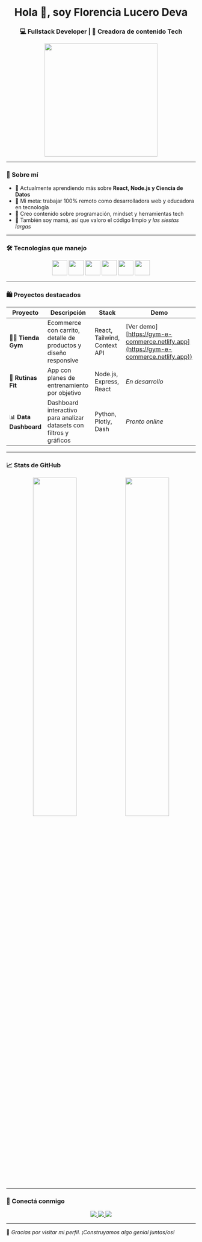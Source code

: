 <h1 align="center">Hola 👋, soy Florencia Lucero Deva</h1>
<h3 align="center">💻 Fullstack Developer | 🧠 Creadora de contenido Tech </h3>

<p align="center">
<img src="https://media.giphy.com/media/f3iwJFOVOwuy7K6FFw/giphy.gif" width="300" />


</p>

---

### 🚀 Sobre mí

- 🌱 Actualmente aprendiendo más sobre **React, Node.js y Ciencia de Datos**  
- 🎯 Mi meta: trabajar 100% remoto como desarrolladora web y educadora en tecnología  
- 🧩 Creo contenido sobre programación, mindset y herramientas tech  
- 🧒 También soy mamá, así que valoro el código limpio *y las siestas largas*

---

### 🛠️ Tecnologías que manejo

<div align="center">
  <img src="https://cdn.jsdelivr.net/gh/devicons/devicon/icons/react/react-original.svg" width="40px" />
  <img src="https://cdn.jsdelivr.net/gh/devicons/devicon/icons/javascript/javascript-original.svg" width="40px" />
  <img src="https://cdn.jsdelivr.net/gh/devicons/devicon/icons/python/python-original.svg" width="40px" />
  <img src="https://cdn.jsdelivr.net/gh/devicons/devicon/icons/nodejs/nodejs-original.svg" width="40px" />
  <img src="https://cdn.jsdelivr.net/gh/devicons/devicon/icons/tailwindcss/tailwindcss-plain.svg" width="40px" />
  <img src="https://cdn.jsdelivr.net/gh/devicons/devicon/icons/git/git-original.svg" width="40px" />
</div>

---

### 🛍️ Proyectos destacados

| Proyecto | Descripción | Stack | Demo |
| -------- | ----------- | ----------- | ---- |
| 🏋️‍♀️ **Tienda Gym** | Ecommerce con carrito, detalle de productos y diseño responsive | React, Tailwind, Context API | [Ver demo][https://gym-e-commerce.netlify.app](https://gym-e-commerce.netlify.app)) |
| 🧠 **Rutinas Fit** | App con planes de entrenamiento por objetivo | Node.js, Express, React | *En desarrollo* |
| 📊 **Data Dashboard** | Dashboard interactivo para analizar datasets con filtros y gráficos | Python, Plotly, Dash | *Pronto online* |

---

### 📈 Stats de GitHub

<p align="center">
  <img src="https://github-readme-stats.vercel.app/api?username=florencialucero11&show_icons=true&theme=tokyonight" width="48%" />
  <img src="https://github-readme-streak-stats.herokuapp.com/?user=florencialucero11&theme=tokyonight" width="48%" />
</p>

---

### 🤝 Conectá conmigo

<div align="center">
  <a href="https://linkedin.com/in/tuusuario" target="_blank">
    <img src="https://img.shields.io/badge/LinkedIn-%230077B5.svg?&style=for-the-badge&logo=linkedin&logoColor=white" />
  </a>
  <a href="mailto:florencia@tucorreo.com">
    <img src="https://img.shields.io/badge/Email-%23D14836.svg?&style=for-the-badge&logo=gmail&logoColor=white" />
  </a>
  <a href="https://github.com/TU_USUARIO_GITHUB">
    <img src="https://img.shields.io/badge/GitHub-%2312100E.svg?&style=for-the-badge&logo=github&logoColor=white" />
  </a>
</div>

---

💬 *Gracias por visitar mi perfil. ¡Construyamos algo genial juntas/os!*

